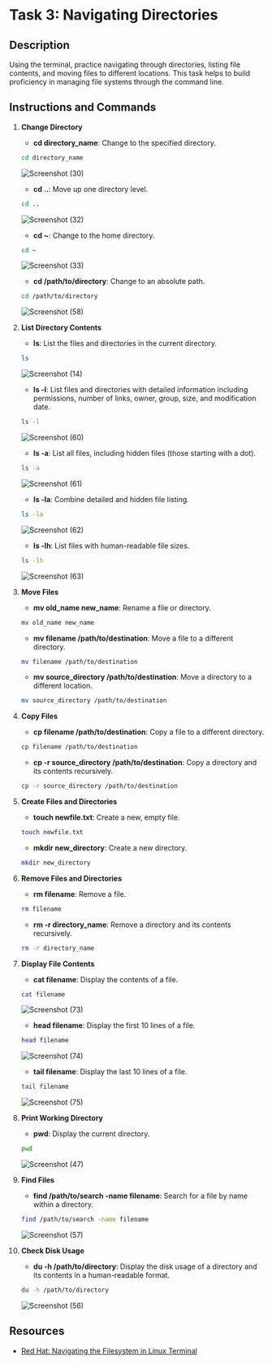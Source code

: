 # Task 3: Navigating Directories

## Description
Using the terminal, practice navigating through directories, listing file contents, and moving files to different locations. This task helps to build proficiency in managing file systems through the command line.

## Instructions and Commands

1. **Change Directory**
    - **cd directory_name**: Change to the specified directory.
    ```sh
    cd directory_name
    ```
    ![Screenshot (30)](https://github.com/manish-g0u74m/celebaltech-inturn/assets/148465299/85ba9d26-f83f-4a6d-9018-1aeeb088998c)
   
    - **cd ..**: Move up one directory level.
    ```sh
    cd ..
    ```
    ![Screenshot (32)](https://github.com/manish-g0u74m/celebaltech-inturn/assets/148465299/37821e99-b705-4e45-84a4-78e24aa34f51)


    - **cd ~**: Change to the home directory.
    ```sh
    cd ~
    ```
    ![Screenshot (33)](https://github.com/manish-g0u74m/celebaltech-inturn/assets/148465299/8e3c7d68-42ff-4647-98e6-585981055b73)
    - **cd /path/to/directory**: Change to an absolute path.
    ```sh
    cd /path/to/directory
    ```
    ![Screenshot (58)](https://github.com/manish-g0u74m/celebaltech-inturn/assets/148465299/fdc3eabc-76a2-434b-a6b0-9c9fdc7f995d)

3. **List Directory Contents**
    - **ls**: List the files and directories in the current directory.
    ```sh
    ls
    ```
    ![Screenshot (14)](https://github.com/manish-g0u74m/celebaltech-inturn/assets/148465299/1dd8fe4c-63c1-40a7-97aa-915d6501e63d)
   
    - **ls -l**: List files and directories with detailed information including permissions, number of links, owner, group, size, and modification date.
    ```sh
    ls -l
    ```
    ![Screenshot (60)](https://github.com/manish-g0u74m/celebaltech-inturn/assets/148465299/2563b82f-1362-40c2-ad48-6bbd9acb8e6d)
   
    - **ls -a**: List all files, including hidden files (those starting with a dot).
    ```sh
    ls -a
    ```
    ![Screenshot (61)](https://github.com/manish-g0u74m/celebaltech-inturn/assets/148465299/f81422bb-a79b-4a92-96f4-576bceb56f97)
   
    - **ls -la**: Combine detailed and hidden file listing.
    ```sh
    ls -la
    ```
    ![Screenshot (62)](https://github.com/manish-g0u74m/celebaltech-inturn/assets/148465299/f2d9b278-397d-49e4-8e0e-263a31a2a80e)
   
    - **ls -lh**: List files with human-readable file sizes.
    ```sh
    ls -lh
    ```
    ![Screenshot (63)](https://github.com/manish-g0u74m/celebaltech-inturn/assets/148465299/d8920c08-ac64-45a6-aa1d-29d1ef598f51)
   
5. **Move Files**
    - **mv old_name new_name**: Rename a file or directory.
    ```sh
    mv old_name new_name
    ```
    - **mv filename /path/to/destination**: Move a file to a different directory.
    ```sh
    mv filename /path/to/destination
    ```
    - **mv source_directory /path/to/destination**: Move a directory to a different location.
    ```sh
    mv source_directory /path/to/destination
    ```

6. **Copy Files**
    - **cp filename /path/to/destination**: Copy a file to a different directory.
    ```sh
    cp filename /path/to/destination
    ```
    - **cp -r source_directory /path/to/destination**: Copy a directory and its contents recursively.
    ```sh
    cp -r source_directory /path/to/destination
    ```
7. **Create Files and Directories**
    - **touch newfile.txt**: Create a new, empty file.
    ```sh
    touch newfile.txt
    ```
    - **mkdir new_directory**: Create a new directory.
    ```sh
    mkdir new_directory
    ```
    
8. **Remove Files and Directories**
    - **rm filename**: Remove a file.
    ```sh
    rm filename
    ```
    - **rm -r directory_name**: Remove a directory and its contents recursively.
    ```sh
    rm -r directory_name
    ```

9. **Display File Contents**
    - **cat filename**: Display the contents of a file.
    ```sh
    cat filename
    ```
    ![Screenshot (73)](https://github.com/manish-g0u74m/celebaltech-inturn/assets/148465299/c5b853d2-2856-4be3-8e28-23956a50cda9)

    - **head filename**: Display the first 10 lines of a file.
    ```sh
    head filename
    ```
    ![Screenshot (74)](https://github.com/manish-g0u74m/celebaltech-inturn/assets/148465299/fd3fc2b4-8542-4483-9480-b1b657a8974d)
    
    - **tail filename**: Display the last 10 lines of a file.
    ```sh
    tail filename
    ```
    ![Screenshot (75)](https://github.com/manish-g0u74m/celebaltech-inturn/assets/148465299/eaf13ed0-f3cc-417b-a25b-3ed8e5a4541f)

10. **Print Working Directory**
    - **pwd**: Display the current directory.
    ```sh
    pwd
    ```
    ![Screenshot (47)](https://github.com/manish-g0u74m/celebaltech-inturn/assets/148465299/080b2479-418f-4ea9-9122-604a24a61a58)


11. **Find Files**
    - **find /path/to/search -name filename**: Search for a file by name within a directory.
    ```sh
    find /path/to/search -name filename
    ```
    ![Screenshot (57)](https://github.com/manish-g0u74m/celebaltech-inturn/assets/148465299/e63d49d9-0bc7-4457-9ac7-64054e105b4d)

12. **Check Disk Usage**
    - **du -h /path/to/directory**: Display the disk usage of a directory and its contents in a human-readable format.
    ```sh
    du -h /path/to/directory
    ```
    ![Screenshot (56)](https://github.com/manish-g0u74m/celebaltech-inturn/assets/148465299/ebacce39-569b-4acf-b76e-87e8c137fb8b)

## Resources
- [Red Hat: Navigating the Filesystem in Linux Terminal](https://www.redhat.com/sysadmin/navigating-filesystem-linux-terminal)
